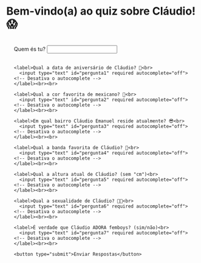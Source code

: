 <!DOCTYPE html>
<html lang="pt-BR">
<head>
  <meta charset="UTF-8">
  <title>Quiz sobre Leprechaun mexicano (cláudio)</title>
  <link rel="icon" href="favicon.ico" type="image/x-icon"> <!-- Adiciona o favicon aqui -->
  <style>
    /* Animação do gradiente */
    @keyframes gradient {
      0% {
        background-position: 0% 50%;
      }
      50% {
        background-position: 100% 50%;
      }
      100% {
        background-position: 0% 50%;
      }
    }

    body {
      /* Gradiente giratório */
      background: linear-gradient(270deg, #6a0dad, #a45eb5, #6a0dad, #a45eb5);
      background-size: 400% 400%;
      animation: gradient 10s ease infinite;
      color: white;
      font-family: Arial, sans-serif;
      text-align: center;
      padding: 20px;
    }

    form {
      display: inline-block;
      text-align: left;
      background-color: rgba(255, 255, 255, 0.1);
      padding: 20px;
      border-radius: 10px;
    }

    input[type="text"] {
      width: 100%;
      padding: 8px;
      margin-top: 5px;
      margin-bottom: 15px;
      border: none;
      border-radius: 5px;
    }

    button {
      padding: 10px 20px;
      border: none;
      background-color: white;
      color: purple;
      font-weight: bold;
      cursor: pointer;
      border-radius: 5px;
    }

    #resultado {
      margin-top: 20px;
      font-size: 18px;
    }
  </style>
</head>
<body>
  <h1>Bem-vindo(a) ao quiz sobre Cláudio! 😱</h1>

  <form id="quizForm" autocomplete="off"> <!-- Desativa o autocomplete para todo o formulário -->
    <label>Quem és tu? 
      <input type="text" id="nome" required autocomplete="off"> <!-- Desativa o autocomplete -->
    </label><br><br>

    <label>Qual a data de aniversário de Cláudio? 🧐<br>
      <input type="text" id="pergunta1" required autocomplete="off"> <!-- Desativa o autocomplete -->
    </label><br><br>
    
    <label>Qual a cor favorita de mexicano? 🌈<br>
      <input type="text" id="pergunta2" required autocomplete="off"> <!-- Desativa o autocomplete -->
    </label><br><br>

    <label>Em qual bairro Cláudio Emanuel reside atualmente? 😎<br>
      <input type="text" id="pergunta3" required autocomplete="off"> <!-- Desativa o autocomplete -->
    </label><br><br>

    <label>Qual a banda favorita de Cláudio? 🎸<br>
      <input type="text" id="pergunta4" required autocomplete="off"> <!-- Desativa o autocomplete -->
    </label><br><br>

    <label>Qual a altura atual de Cláudio? (sem "cm")<br>
      <input type="text" id="pergunta5" required autocomplete="off"> <!-- Desativa o autocomplete -->
    </label><br><br>

    <label>Qual a sexualidade de Cláudio? 🏳‍🌈<br>
      <input type="text" id="pergunta6" required autocomplete="off"> <!-- Desativa o autocomplete -->
    </label><br><br>

    <label>É verdade que Cláudio ADORA femboys? (sim/não)<br>
      <input type="text" id="pergunta7" required autocomplete="off"> <!-- Desativa o autocomplete -->
    </label><br><br>

    <button type="submit">Enviar Respostas</button>
  </form>

  <div id="resultado"></div>

  <script>
    // Confirmação quando o usuário preenche o nome
    document.getElementById("nome").addEventListener("blur", function () {
      const resposta = confirm("Você ousa tomar o risco de responder este quiz?");
      if (!resposta) {
        alert("Covarde. Adeus!");
        window.close();
      }
    });

    // Função util para mostrar ✔️ ou ❌
    function verificar(condicao, textoCerto, textoErrado) {
      return condicao ? `✔️ ${textoCerto}<br>` : `❌ ${textoErrado}<br>`;
    }

    // Lógica do quiz
    document.getElementById("quizForm").addEventListener("submit", function(e) {
      e.preventDefault();

      const nome = document.getElementById("nome").value;
      const r1 = document.getElementById("pergunta1").value.toLowerCase();
      const r2 = document.getElementById("pergunta2").value.toLowerCase();
      const r3 = document.getElementById("pergunta3").value.toLowerCase();
      const r4 = document.getElementById("pergunta4").value.toLowerCase();
      const r5 = document.getElementById("pergunta5").value;
      const r6 = document.getElementById("pergunta6").value.toLowerCase();
      const r7 = document.getElementById("pergunta7").value.toLowerCase();

      let output = `<strong>Olha olha... Parece que ${nome} OUSA tentar tomar o quiz sobre little leprechaun!!</strong><br><br>`;

      output += verificar(
        r1 === "14 de maio" || r1 === "14/05",
        "Já vá pensando no presente 😘",
        "Ô misera, errou."
      );

      output += verificar(
        r2 === "roxo",
        "Não parecia, né?",
        "nao KAKASDKASKDAKDASK"
      );

      output += verificar(
        r3 === "pina",
        "Só não sequestra ele viu, eu já farei isso 🤣",
        "nao;-;"
      );

      output += verificar(
        r4 === "skillet",
        "YEAHHHHHH!",
        "hm, acho que não."
      );

      output += verificar(
        r5 === "1,52",
        "Por que acha que chamam ele de leprechaun?;-; (acertou)",
        "nao"
      );

      output += verificar(
        r6 === "pansexual",
        "Quem ignora buraco é prefeitura.",
        "Sério? Errou carai;-;"
      );

      output += verificar(
        r7 === "sim",
        "Quem não?",
        "Sua execução está marcada para 4 de outubro, às 18:13 PM por errar a pergunta mais fácil do quiz😗"
      );

      document.getElementById("resultado").innerHTML = output;

      // Limpar os campos após o envio
      document.getElementById("quizForm").reset();
    });
  </script>
</body>
</html>
